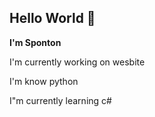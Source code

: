 ## Hello World 👋

**I'm Sponton**

I'm currently working on wesbite

I'm know python

I"m currently learning c#
